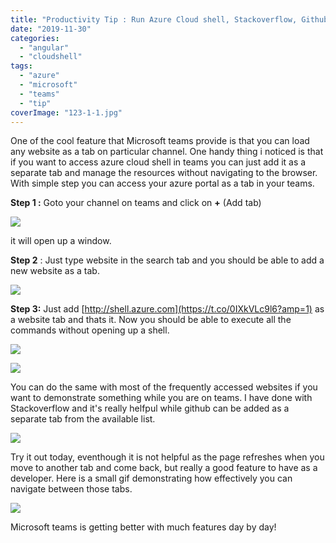 ```yaml
---
title: "Productivity Tip : Run Azure Cloud shell, Stackoverflow, Github in Microsoft teams."
date: "2019-11-30"
categories: 
  - "angular"
  - "cloudshell"
tags: 
  - "azure"
  - "microsoft"
  - "teams"
  - "tip"
coverImage: "123-1-1.jpg"
---
```


One of the cool feature that Microsoft teams provide is that you can load any website as a tab on particular channel. One handy thing i noticed is that if you want to access azure cloud shell in teams you can just add it as a separate tab and manage the resources without navigating to the browser. With simple step you can access your azure portal as a tab in your teams.

**Step 1 :** Goto your channel on teams and click on **+** (Add tab)

![](https://sajeetharan.wordpress.com/wp-content/uploads/2019/11/1-1.jpg?w=1024)

it will open up a window.

**Step 2** : Just type website in the search tab and you should be able to add a new website as a tab.

![](https://sajeetharan.wordpress.com/wp-content/uploads/2019/11/23.jpg?w=1018)

**Step 3:** Just add [http://shell.azure.com](https://t.co/0IXkVLc9l6?amp=1) as a website tab and thats it. Now you should be able to execute all the commands without opening up a shell.

![](https://sajeetharan.wordpress.com/wp-content/uploads/2019/11/3-1.jpg?w=889)

![](https://sajeetharan.wordpress.com/wp-content/uploads/2019/11/4-1.jpg?w=1024)

You can do the same with most of the frequently accessed websites if you want to demonstrate something while you are on teams. I have done with Stackoverflow and it's really helfpul while github can be added as a separate tab from the available list.

![](https://sajeetharan.wordpress.com/wp-content/uploads/2019/11/5-2.jpg?w=1024)

Try it out today, eventhough it is not helpful as the page refreshes when you move to another tab and come back, but really a good feature to have as a developer. Here is a small gif demonstrating how effectively you can navigate between those tabs.

![](https://sajeetharan.wordpress.com/wp-content/uploads/2019/11/teams.gif?w=1024)

Microsoft teams is getting better with much features day by day!
